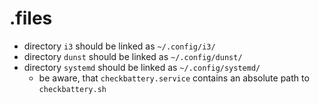 # .files

- directory `i3` should be linked as `~/.config/i3/`
- directory `dunst` should be linked as `~/.config/dunst/`
- directory `systemd` should be linked as `~/.config/systemd/`
    - be aware, that `checkbattery.service` contains an absolute path to `checkbattery.sh`


